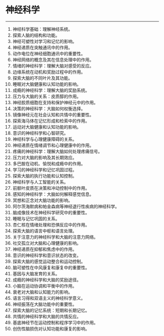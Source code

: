 # 神经科学

---

1. 神经科学基础：理解神经系统。
2. 探索人脑的结构和功能。
3. 神经可塑性对学习和记忆的影响。
4. 神经递质在突触通讯中的作用。
5. 动作电位在神经细胞通讯中的重要性。
6. 神经网络的概念及其在信息处理中的作用。
7. 情绪的神经科学：理解大脑对感受的反应。
8. 边缘系统在动机和奖励过程中的作用。
9. 探索大脑的不同叶片及其功能。
10. 睡眠对大脑健康和认知功能的影响。
11. 成瘾的神经科学：理解大脑的奖励系统。
12. 压力与大脑的关系：皮质醇的作用。
13. 神经胶质细胞在支持和保护神经元中的作用。
14. 决策的神经科学：大脑如何权衡选择。
15. 镜像神经元在社会认知和共情中的重要性。
16. 探索海马体在记忆形成和检索中的作用。
17. 运动对大脑健康和认知功能的影响。
18. 意识的神经科学和心智研究。
19. 神经科学与心理健康障碍的关系。
20. 神经递质在情绪调节和心理健康中的作用。
21. 疼痛的神经科学：理解大脑如何处理疼痛信号。
22. 压力对大脑的影响及其长期效应。
23. 多巴胺在动机、愉悦和成瘾中的作用。
24. 学习的神经科学和记忆巩固过程。
25. 探索大脑的执行功能和认知控制。
26. 神经科学与人工智能的关系。
27. 前额叶皮质在决策和冲动控制中的作用。
28. 感知的神经科学：大脑如何解释感觉信息。
29. 冥想和正念对大脑功能的影响。
30. 阿尔茨海默病和帕金森病等神经退行性疾病的神经科学。
31. 脑成像技术在神经科学研究中的重要性。
32. 睡眠与记忆巩固的关系。
33. 杏仁核在情绪处理和恐惧反应中的作用。
34. 探索大脑的语言中枢和语言处理。
35. 关于注意力的神经科学和大脑的注意力网络。
36. 社交孤立对大脑和心理健康的影响。
37. 神经递质在抑郁和焦虑中的作用。
38. 意识的神经科学和意识状态的改变。
39. 探索大脑的感觉运动整合和运动控制。
40. 脑可塑性在中风康复和康复中的重要性。
41. 基因与大脑发育的关系。
42. 成瘾的神经科学和大脑的奖励途径。
43. 小脑在运动协调和平衡中的作用。
44. 衰老对大脑和认知能力的影响。
45. 语言习得和双语主义的神经科学意义。
46. 神经振荡在大脑功能中的重要性。
47. 探索大脑的记忆系统：短期和长期记忆。
48. 共情的神经科学和大脑的共情反应。
49. 基底神经节在运动控制和程序学习中的作用。
50. 创伤性脑损伤对认知功能和康复的影响。